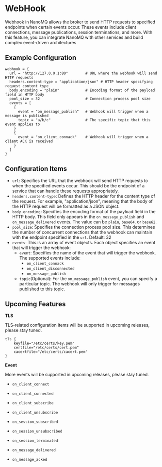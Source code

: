 # WebHook

Webhook in NanoMQ allows the broker to send HTTP requests to specified endpoints when certain events occur. These events include client connections, message publications, session terminations, and more. With this feature, you can integrate NanoMQ with other services and build complex event-driven architectures.

## **Example Configuration**

```hcl
webhook = {
  url = "http://127.0.0.1:80"        # URL where the webhook will send HTTP requests
  headers.content-type = "application/json" # HTTP header specifying request content type
  body.encoding = "plain"            # Encoding format of the payload field in HTTP body
  pool_size = 32                     # Connection process pool size
  events = [
    {
      event = "on_message_publish"   # Webhook will trigger when a message is published
      topic = "a/b/c"                # The specific topic that this event applies to
    }
    {
      event = "on_client_connack"    # Webhook will trigger when a client ACK is received
    }
  ]
}
```

## **Configuration Items**

- `url`: Specifies the URL that the webhook will send HTTP requests to when the specified events occur. This should be the endpoint of a service that can handle these requests appropriately.
- `headers.content-type`:  Defines the HTTP header for the content type of the request. For example, "application/json", meaning that the body of the HTTP request will be formatted as a JSON object. 
- `body.encoding`: Specifies the encoding format of the payload field in the HTTP body. This field only appears in the `on_message_publish` and `on_message_delivered` events. The value can be `plain`, `base64`, or `base62`.
- `pool_size`: Specifies the connection process pool size. This determines the number of concurrent connections that the webhook can maintain with the endpoint specified in the `url`. Default: 32
- `events`: This is an array of event objects. Each object specifies an event that will trigger the webhook:
  - `event`: Specifies the name of the event that will trigger the webhook. The supported events include:
    - `on_client_connack`
    - `on_client_disconnected`
    - `on_message_publish`
  - `topic`(Optional): For the `on_message_publish` event, you can specify a particular topic. The webhook will only trigger for messages published to this topic.

## Upcoming Features

**TLS**

TLS-related configuration items will be supported in upcoming releases, please stay tuned. 

```
tls {
   	keyfile="/etc/certs/key.pem"
  	certfile="/etc/certs/cert.pem"
  	cacertfile="/etc/certs/cacert.pem"
}
```

**Event**

More events will be supported in upcoming releases, please stay tuned. 

- `on_client_connect`

- `on_client_connected`

- `on_client_subscribe`
- `on_client_unsubscribe`
- `on_session_subscribed`
- `on_session_unsubscribed`
- `on_session_terminated`
- `on_message_delivered`
- `on_message_acked`

